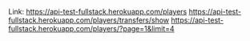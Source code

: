 Link: https://api-test-fullstack.herokuapp.com/players
      https://api-test-fullstack.herokuapp.com/players/transfers/show
      https://api-test-fullstack.herokuapp.com/players/?page=1&limit=4
